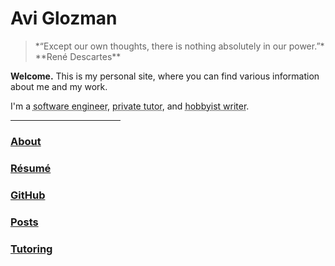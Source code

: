 <title> Avi Glozman </title>
<meta http-equiv="Content-Type" content="text/html; charset=UTF-8"/>
<meta name="viewport" content="width=device-width, initial-scale=1"/>
<link href="https://fonts.googleapis.com/css?family=IBM+Plex+Mono|Open+Sans" rel="stylesheet"/>
<link href="stylesheet.css" type="text/css" rel="stylesheet"/>
<link rel="shortcut icon" type="image/png" href="/images/favicon.png"/>

# Avi Glozman

<blockquote class="quote">*“Except our own thoughts, there is nothing absolutely in our power.”* <br> **René Descartes**</blockquote>

**Welcome.** This is my personal site, where you can find various information about me and my work.

I'm a <abbr title="I write code for fun, and for a living">software engineer</abbr>, <abbr title="I teach various subjects! See my Tutoring page for more info">private tutor</abbr>, and <abbr title="I sometimes write poetry and short stories">hobbyist writer</abbr>.

<hr align="left" width="35%">

### [About](info/about.html)

### [Résumé](docs/avi_resume12_20.pdf)

### [GitHub](https://github.com/avigloz)

### [Posts](posts/index.html)

### [Tutoring](tutoring/index.html)
